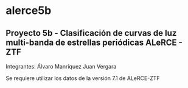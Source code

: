 # alerce5b
## Proyecto 5b - Clasificación de curvas de luz multi-banda de estrellas periódicas ALeRCE - ZTF

Integrantes:
Álvaro Manríquez
Juan Vergara

Se requiere utilizar los datos de la versión 7.1 de ALeRCE-ZTF
